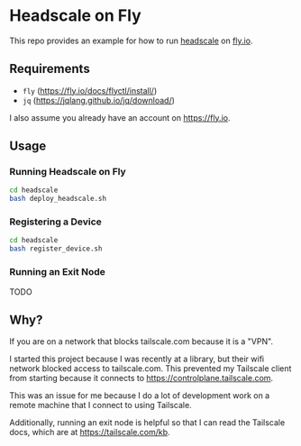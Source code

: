 # Headscale on Fly

This repo provides an example for how to run [headscale](https://headscale.net/stable/) on [fly.io](https://fly.io/).

## Requirements

* `fly` (https://fly.io/docs/flyctl/install/)
* `jq` (https://jqlang.github.io/jq/download/)

I also assume you already have an account on https://fly.io.

## Usage

### Running Headscale on Fly

```bash
cd headscale
bash deploy_headscale.sh
```

### Registering a Device

```bash
cd headscale
bash register_device.sh
```

### Running an Exit Node

TODO

## Why?

If you are on a network that blocks tailscale.com because it is a "VPN".

I started this project because I was recently at a library, but their wifi
network blocked access to tailscale.com. This prevented my Tailscale client
from starting because it connects to https://controlplane.tailscale.com.

This was an issue for me because I do a lot of development work on a remote
machine that I connect to using Tailscale.

Additionally, running an exit node is helpful so that I can read the Tailscale
docs, which are at https://tailscale.com/kb.
